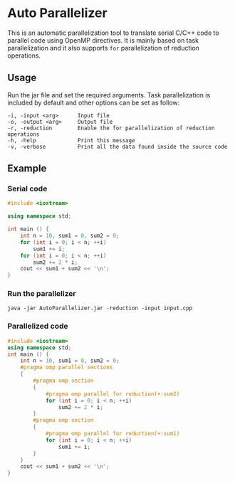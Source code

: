 # Auto Parallelizer

This is an automatic parallelization tool to translate serial C/C++ code to parallel code using OpenMP directives.
It is mainly based on task parallelization and it also supports `for` parallelization of reduction operations.

## Usage

Run the jar file and set the required arguments. 
Task parallelization is included by default and other options can be set as follow:

```
-i, -input <arg>      Input file
-o, -output <arg>     Output file
-r, -reduction        Enable the for parallelization of reduction operations 
-h, -help             Print this message
-v, -verbose          Print all the data found inside the source code
```

## Example

### Serial code
```cpp
#include <iostream>

using namespace std;

int main () {
    int n = 10, sum1 = 0, sum2 = 0;
    for (int i = 0; i < n; ++i)
        sum1 += i;
    for (int i = 0; i < n; ++i)
        sum2 += 2 * i;
    cout << sum1 + sum2 << '\n';
}
```
### Run the parallelizer
`java -jar AutoParallelizer.jar -reduction -input input.cpp`

### Parallelized code
```cpp
#include <iostream>
using namespace std;
int main () {
    int n = 10, sum1 = 0, sum2 = 0;
    #pragma omp parallel sections
    {
        #pragma omp section
        {
            #pragma omp parallel for reduction(+:sum2)
            for (int i = 0; i < n; ++i)
                sum2 += 2 * i;
        }
        #pragma omp section
        {
            #pragma omp parallel for reduction(+:sum1)
            for (int i = 0; i < n; ++i)
                sum1 += i;
        }
    }
    cout << sum1 + sum2 << '\n';
}
```
